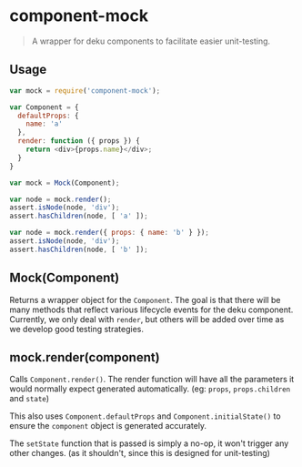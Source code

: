 # component-mock

> A wrapper for deku components to facilitate easier unit-testing.

## Usage

```js
var mock = require('component-mock');

var Component = {
  defaultProps: {
    name: 'a'
  },
  render: function ({ props }) {
    return <div>{props.name}</div>;
  }
}

var mock = Mock(Component);

var node = mock.render();
assert.isNode(node, 'div');
assert.hasChildren(node, [ 'a' ]);

var node = mock.render({ props: { name: 'b' } });
assert.isNode(node, 'div');
assert.hasChildren(node, [ 'b' ]);
```

## Mock(Component)

Returns a wrapper object for the `Component`. The goal is that there will be
many methods that reflect various lifecycle events for the deku component.
Currently, we only deal with `render`, but others will be added over time as
we develop good testing strategies.

## mock.render(component)

Calls `Component.render()`. The render function will have all the parameters
it would normally expect generated automatically. (eg: `props`,
`props.children` and `state`)

This also uses `Component.defaultProps` and `Component.initialState()` to ensure
the `component` object is generated accurately.

The `setState` function that is passed is simply a no-op, it won't trigger any
other changes. (as it shouldn't, since this is designed for unit-testing)
